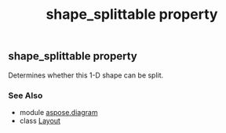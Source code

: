 ﻿---
title: shape_splittable property
second_title: Aspose.Diagram for Python via .NET API References
description: 
type: docs
weight: 200
url: /python-net/aspose.diagram/layout/shape_splittable/
is_root: false
---

## shape_splittable property


Determines whether this 1-D shape can be split.

### See Also
* module [aspose.diagram](../../)
* class [Layout](/diagram/python-net/aspose.diagram/layout)
